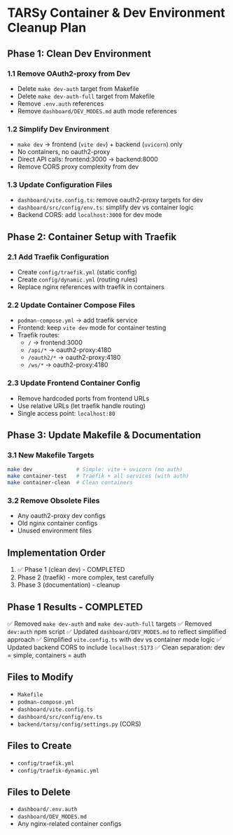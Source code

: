 # TARSy Container & Dev Environment Cleanup Plan

## Phase 1: Clean Dev Environment

### 1.1 Remove OAuth2-proxy from Dev
- Delete `make dev-auth` target from Makefile
- Delete `make dev-auth-full` target from Makefile
- Remove `.env.auth` references
- Remove `dashboard/DEV_MODES.md` auth mode references

### 1.2 Simplify Dev Environment  
- `make dev` → frontend (`vite dev`) + backend (`uvicorn`) only
- No containers, no oauth2-proxy
- Direct API calls: frontend:3000 → backend:8000
- Remove CORS proxy complexity from dev

### 1.3 Update Configuration Files
- `dashboard/vite.config.ts`: remove oauth2-proxy targets for dev
- `dashboard/src/config/env.ts`: simplify dev vs container logic
- Backend CORS: add `localhost:3000` for dev mode

## Phase 2: Container Setup with Traefik

### 2.1 Add Traefik Configuration
- Create `config/traefik.yml` (static config)
- Create `config/dynamic.yml` (routing rules)
- Replace nginx references with traefik in containers

### 2.2 Update Container Compose Files
- `podman-compose.yml` → add traefik service
- Frontend: keep `vite dev` mode for container testing
- Traefik routes:
  - `/` → frontend:3000
  - `/api/*` → oauth2-proxy:4180
  - `/oauth2/*` → oauth2-proxy:4180  
  - `/ws/*` → oauth2-proxy:4180

### 2.3 Update Frontend Container Config
- Remove hardcoded ports from frontend URLs
- Use relative URLs (let traefik handle routing)
- Single access point: `localhost:80`

## Phase 3: Update Makefile & Documentation

### 3.1 New Makefile Targets
```bash
make dev              # Simple: vite + uvicorn (no auth)
make container-test   # Traefik + all services (with auth)
make container-clean  # Clean containers
```

### 3.2 Remove Obsolete Files
- Any oauth2-proxy dev configs
- Old nginx container configs  
- Unused environment files

## Implementation Order
1. ✅ Phase 1 (clean dev) - COMPLETED
2. Phase 2 (traefik) - more complex, test carefully
3. Phase 3 (documentation) - cleanup

## Phase 1 Results - COMPLETED
✅ Removed `make dev-auth` and `make dev-auth-full` targets
✅ Removed `dev:auth` npm script
✅ Updated `dashboard/DEV_MODES.md` to reflect simplified approach
✅ Simplified `vite.config.ts` with dev vs container mode logic
✅ Updated backend CORS to include `localhost:5173`
✅ Clean separation: dev = simple, containers = auth

## Files to Modify
- `Makefile`
- `podman-compose.yml`
- `dashboard/vite.config.ts`
- `dashboard/src/config/env.ts`
- `backend/tarsy/config/settings.py` (CORS)

## Files to Create
- `config/traefik.yml`
- `config/traefik-dynamic.yml`

## Files to Delete
- `dashboard/.env.auth`
- `dashboard/DEV_MODES.md`
- Any nginx-related container configs
